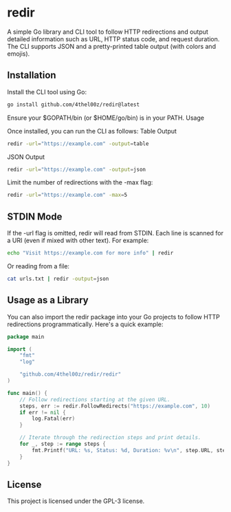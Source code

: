 # redir

A simple Go library and CLI tool to follow HTTP redirections and output detailed information such as URL, HTTP status code, and request duration. The CLI supports JSON and a pretty-printed table output (with colors and emojis).

## Installation

Install the CLI tool using Go:

```bash
go install github.com/4thel00z/redir@latest
```
Ensure your $GOPATH/bin (or $HOME/go/bin) is in your PATH.
Usage

Once installed, you can run the CLI as follows:
Table Output

```bash
redir -url="https://example.com" -output=table
```

JSON Output

```bash
redir -url="https://example.com" -output=json
```

Limit the number of redirections with the -max flag:

```bash
redir -url="https://example.com" -max=5
```

## STDIN Mode

If the -url flag is omitted, redir will read from STDIN. Each line is scanned for a URI (even if mixed with other text). For example:

```bash
echo "Visit https://example.com for more info" | redir
```

Or reading from a file:

```bash
cat urls.txt | redir -output=json
```

## Usage as a Library

You can also import the redir package into your Go projects to follow HTTP redirections programmatically. Here's a quick example:

```go
package main

import (
	"fmt"
	"log"

	"github.com/4thel00z/redir/redir"
)

func main() {
	// Follow redirections starting at the given URL.
	steps, err := redir.FollowRedirects("https://example.com", 10)
	if err != nil {
		log.Fatal(err)
	}

	// Iterate through the redirection steps and print details.
	for _, step := range steps {
		fmt.Printf("URL: %s, Status: %d, Duration: %v\n", step.URL, step.StatusCode, step.Duration)
	}
}
```

## License

This project is licensed under the GPL-3 license.
